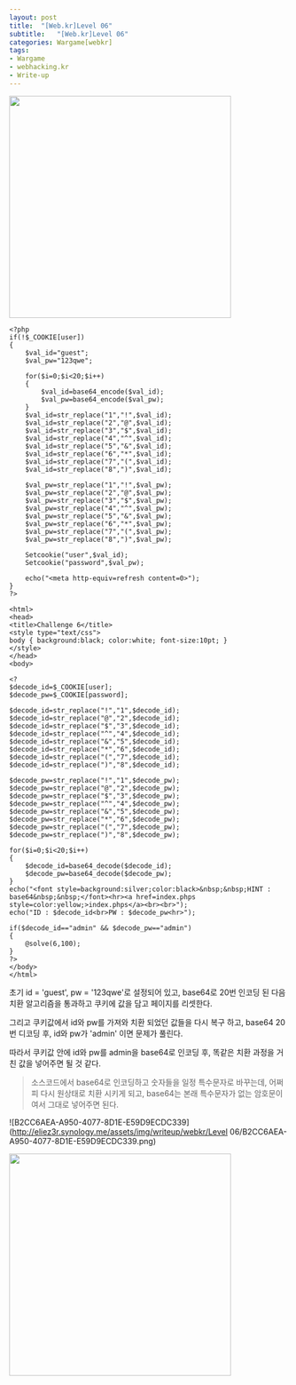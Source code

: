 ```yaml
---
layout: post
title:  "[Web.kr]Level 06"
subtitle:   "[Web.kr]Level 06"
categories: Wargame[webkr]
tags:
- Wargame
- webhacking.kr
- Write-up
---
```


<img src="http://eliez3r.synology.me/assets/img/writeup/webkr/Level 06/B2AE219F-AC72-4011-AA48-75D1CB29645F.png" width="400px">

```php+HTML
<?php 
if(!$_COOKIE[user]) 
{ 
    $val_id="guest"; 
    $val_pw="123qwe"; 

    for($i=0;$i<20;$i++) 
    { 
        $val_id=base64_encode($val_id); 
        $val_pw=base64_encode($val_pw); 
    } 
    $val_id=str_replace("1","!",$val_id); 
    $val_id=str_replace("2","@",$val_id); 
    $val_id=str_replace("3","$",$val_id); 
    $val_id=str_replace("4","^",$val_id); 
    $val_id=str_replace("5","&",$val_id); 
    $val_id=str_replace("6","*",$val_id); 
    $val_id=str_replace("7","(",$val_id); 
    $val_id=str_replace("8",")",$val_id); 

    $val_pw=str_replace("1","!",$val_pw); 
    $val_pw=str_replace("2","@",$val_pw); 
    $val_pw=str_replace("3","$",$val_pw); 
    $val_pw=str_replace("4","^",$val_pw); 
    $val_pw=str_replace("5","&",$val_pw); 
    $val_pw=str_replace("6","*",$val_pw); 
    $val_pw=str_replace("7","(",$val_pw); 
    $val_pw=str_replace("8",")",$val_pw); 

    Setcookie("user",$val_id); 
    Setcookie("password",$val_pw); 

    echo("<meta http-equiv=refresh content=0>"); 
} 
?> 

<html> 
<head> 
<title>Challenge 6</title> 
<style type="text/css"> 
body { background:black; color:white; font-size:10pt; } 
</style> 
</head> 
<body> 

<? 
$decode_id=$_COOKIE[user]; 
$decode_pw=$_COOKIE[password]; 

$decode_id=str_replace("!","1",$decode_id); 
$decode_id=str_replace("@","2",$decode_id); 
$decode_id=str_replace("$","3",$decode_id); 
$decode_id=str_replace("^","4",$decode_id); 
$decode_id=str_replace("&","5",$decode_id); 
$decode_id=str_replace("*","6",$decode_id); 
$decode_id=str_replace("(","7",$decode_id); 
$decode_id=str_replace(")","8",$decode_id); 

$decode_pw=str_replace("!","1",$decode_pw); 
$decode_pw=str_replace("@","2",$decode_pw); 
$decode_pw=str_replace("$","3",$decode_pw); 
$decode_pw=str_replace("^","4",$decode_pw); 
$decode_pw=str_replace("&","5",$decode_pw); 
$decode_pw=str_replace("*","6",$decode_pw); 
$decode_pw=str_replace("(","7",$decode_pw); 
$decode_pw=str_replace(")","8",$decode_pw); 

for($i=0;$i<20;$i++) 
{ 
    $decode_id=base64_decode($decode_id); 
    $decode_pw=base64_decode($decode_pw); 
} 
echo("<font style=background:silver;color:black>&nbsp;&nbsp;HINT : base64&nbsp;&nbsp;</font><hr><a href=index.phps style=color:yellow;>index.phps</a><br><br>"); 
echo("ID : $decode_id<br>PW : $decode_pw<hr>"); 

if($decode_id=="admin" && $decode_pw=="admin") 
{ 
    @solve(6,100); 
} 
?> 
</body> 
</html> 
```

초기 id = 'guest', pw = '123qwe'로 설정되어 있고, base64로 20번 인코딩 된 다음 치환 알고리즘을 통과하고 쿠키에 값을 담고 페이지를 리셋한다.

그리고 쿠키값에서 id와 pw를 가져와 치환 되었던 값들을 다시 복구 하고, base64 20번 디코딩 후, id와 pw가 'admin' 이면 문제가 풀린다.

따라서 쿠키값 안에 id와 pw를 admin을 base64로 인코딩 후, 똑같은 치환 과정을 거친 값을 넣어주면 될 것 같다.

> 소스코드에서 base64로 인코딩하고 숫자들을 일정 특수문자로 바꾸는데, 어쩌피 다시 원상태로 치환 시키게 되고, base64는 본래 특수문자가 없는 암호문이여서 그대로 넣어주면 된다.

![B2CC6AEA-A950-4077-8D1E-E59D9ECDC339](http://eliez3r.synology.me/assets/img/writeup/webkr/Level 06/B2CC6AEA-A950-4077-8D1E-E59D9ECDC339.png)



<img src="http://eliez3r.synology.me/assets/img/writeup/webkr/Level 06/FE670E40-13F7-4DFA-BDEB-79AC98531466.png" width="400px">

